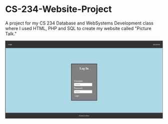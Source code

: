 # CS-234-Website-Project
A project for my CS 234 Database and WebSystems Development class where I used HTML, PHP and SQL to create my website called "Picture Talk."

![Alt text](https://github.com/WilyCarpet/CS-234-Website-Project/blob/main/Log%20in%20page.png)
